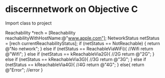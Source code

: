 # discernnetwork on Objective C

Import class to project

Reachability *rech = [Reachability reachabilityWithHostName:@"www.apple.com"];
NetworkStatus netStatus = [rech currentReachabilityStatus];
if (netStatus == NotReachable) {
	return @"No network";
	}
else if (netStatus == ReachableViaWiFi){
	//Wifi
	return @"Wifi";
	}
else if (netStatus == kReachableVia2G){
	//2G
	return @"2G";
	}
	else if (netStatus == kReachableVia3G){
	//3G
	return @"3G";
	}
	else if (netStatus == kReachableVia4G){
	//4G
	return @"4G";
	}
	else{
	return @"Error";
	//error
	}
